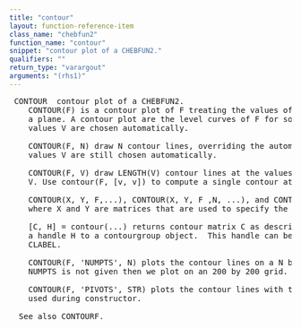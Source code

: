```yaml
---
title: "contour"
layout: function-reference-item
class_name: "chebfun2"
function_name: "contour"
snippet: "contour plot of a CHEBFUN2."
qualifiers: ""
return_type: "varargout"
arguments: "(rhs1)"
---
```


<pre class="help-text"> CONTOUR  contour plot of a CHEBFUN2.
    CONTOUR(F) is a contour plot of F treating the values of F as heights above
    a plane. A contour plot are the level curves of F for some values V. The
    values V are chosen automatically.
 
    CONTOUR(F, N) draw N contour lines, overriding the automatic number. The
    values V are still chosen automatically.
    
    CONTOUR(F, V) draw LENGTH(V) contour lines at the values specified in vector
    V. Use contour(F, [v, v]) to compute a single contour at the level v.
 
    CONTOUR(X, Y, F,...), CONTOUR(X, Y, F ,N, ...), and CONTOUR(X, Y, F, V,...)
    where X and Y are matrices that are used to specify the plotting grid.
 
    [C, H] = contour(...) returns contour matrix C as described in CONTOURC and
    a handle H to a contourgroup object.  This handle can be used as input to
    CLABEL.
 
    CONTOUR(F, 'NUMPTS', N) plots the contour lines on a N by N uniform grid. If
    NUMPTS is not given then we plot on an 200 by 200 grid.
 
    CONTOUR(F, 'PIVOTS', STR) plots the contour lines with the pivot locations
    used during constructor.
 
  See also CONTOURF.
</pre>